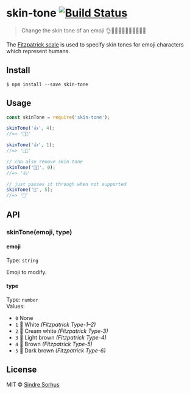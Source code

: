# skin-tone [![Build Status](https://travis-ci.org/sindresorhus/skin-tone.svg?branch=master)](https://travis-ci.org/sindresorhus/skin-tone)

> Change the skin tone of an emoji 👌👌🏻👌🏼👌🏽👌🏾👌🏿

The [Fitzpatrick scale](https://en.wikipedia.org/wiki/Fitzpatrick_scale#Unicode) is used to specify skin tones for emoji characters which represent humans.


## Install

```
$ npm install --save skin-tone
```


## Usage

```js
const skinTone = require('skin-tone');

skinTone('👍', 4);
//=> '👍🏾'

skinTone('👍', 1);
//=> '👍🏻'

// can also remove skin tone
skinTone('👍🏾', 0);
//=> '👍'

// just passes it through when not supported
skinTone('🦄', 5);
//=> '🦄'
```


## API

### skinTone(emoji, type)

#### emoji

Type: `string`

Emoji to modify.

#### type

Type: `number`<br>
Values:

- `0` None
- `1` 🏻 White        *(Fitzpatrick Type-1–2)*
- `2` 🏼 Cream white  *(Fitzpatrick Type-3)*
- `3` 🏽 Light brown  *(Fitzpatrick Type-4)*
- `4` 🏾 Brown        *(Fitzpatrick Type-5)*
- `5` 🏿 Dark brown   *(Fitzpatrick Type-6)*


## License

MIT © [Sindre Sorhus](https://sindresorhus.com)
